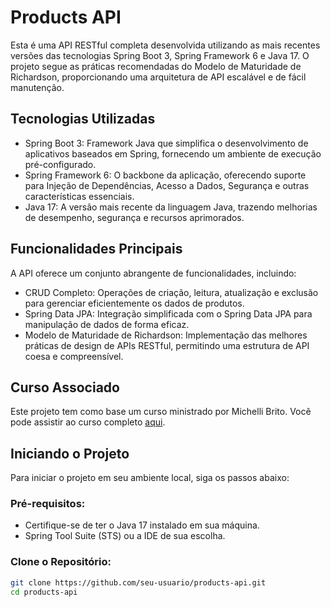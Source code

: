 # Products API

Esta é uma API RESTful completa desenvolvida utilizando as mais recentes versões das tecnologias Spring Boot 3, Spring Framework 6 e Java 17. O projeto segue as práticas recomendadas do Modelo de Maturidade de Richardson, proporcionando uma arquitetura de API escalável e de fácil manutenção.

## Tecnologias Utilizadas

- Spring Boot 3: Framework Java que simplifica o desenvolvimento de aplicativos baseados em Spring, fornecendo um ambiente de execução pré-configurado.
- Spring Framework 6: O backbone da aplicação, oferecendo suporte para Injeção de Dependências, Acesso a Dados, Segurança e outras características essenciais.
- Java 17: A versão mais recente da linguagem Java, trazendo melhorias de desempenho, segurança e recursos aprimorados.

## Funcionalidades Principais

A API oferece um conjunto abrangente de funcionalidades, incluindo:

- CRUD Completo: Operações de criação, leitura, atualização e exclusão para gerenciar eficientemente os dados de produtos.
- Spring Data JPA: Integração simplificada com o Spring Data JPA para manipulação de dados de forma eficaz.
- Modelo de Maturidade de Richardson: Implementação das melhores práticas de design de APIs RESTful, permitindo uma estrutura de API coesa e compreensível.

## Curso Associado

Este projeto tem como base um curso ministrado por Michelli Brito. Você pode assistir ao curso completo [aqui](https://www.youtube.com/watch?v=wlYvA2b1BWI).

## Iniciando o Projeto

Para iniciar o projeto em seu ambiente local, siga os passos abaixo:

### Pré-requisitos:

- Certifique-se de ter o Java 17 instalado em sua máquina.
- Spring Tool Suite (STS) ou a IDE de sua escolha.

### Clone o Repositório:

```bash
git clone https://github.com/seu-usuario/products-api.git
cd products-api
